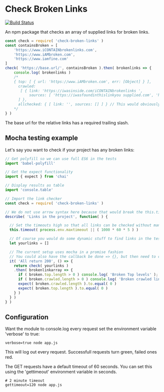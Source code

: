 # Check Broken Links

[![Build Status](https://travis-ci.org/actuallymentor/check-broken-links.svg?branch=master)](https://travis-ci.org/actuallymentor/check-broken-links)

An npm package that checks an array of supplied links for broken links.

```js
const check = require( 'check-broken-links' )
const containsBroken = [
    'https://www.iCONTAINbrokenlinks.com',
    'https://www.iAMbroken.com',
    'https://www.iamfine.com'
]
check( 'https://base.url/', containsBroken ).then( brokenlinks => {
    console.log( brokenlinks )
    /*
    { top: [ { url: 'https://www.iAMbroken.com', err: [Object] } ],
      crawled:
       [ { link: 'https://iwasinside.com/iCONTAINbrokenlinks ',
           sources: [ 'https://iwasfoundinthislinkyou supplied.com', 'https://butalsointhisone.com' ] }
      ] },
      allchecked: { [ link: '', sources: [] ] } // This would obviously be populated
    */
} )
```

The base url for the relative links has a required trailing slash.

## Mocha testing example

Let's say you want to check if your project has any broken links:

```js
// Get polyfill so we can use full ES6 in the tests
import 'babel-polyfill'

// Get the expect functionality
import { expect } from 'chai'

// Display results as table
import 'console.table'

// Import the link checker
const check = require( 'check-broken-links' )

// We do not use arrow syntax here because that would break the this.timeout
describe( 'Links in the project', function( ) {

  // Set the timeouts high so that all links can be checked without many or slow requests crashing the test
  this.timeout( process.env.maxtimeout || ( 1000 * 60 * 5 ) )

  // Of course you would do some dynamic stuff to find links in the test below
  let yourlinks = []

  // The current setup uses mocha in a promise fashion
  // You could also have the callback be done => {}, but then need to call done() after the expect()
  it( 'All return 200', () => {
    return check( yourlinks )
    .then( brokenlinkarray => {
      if ( broken.top.length > 0 ) console.log( 'Broken Top levels' ); console.table( broken.top )
      if ( broken.crawled.length > 0 ) console.log( 'Broken crawled links' ); console.table( broken.crawled )
      expect( broken.crawled.length ).to.equal( 0 )
      expect( broken.top.length ).to.equal( 0 )
    } )
  } )
} )
```

## Configuration

Want the module to console.log every request set the environment variable 'verbose' to true:

```shell
verbose=true node app.js 
```

This will log out every request. Successfull requests turn green, failed ones red.

The GET requests have a default timeout of 60 seconds. You can set this using the 'gettimeout' environment variable in seconds.

```shell
# 2 minute timeout
gettimeout=120 node app.js 
```
